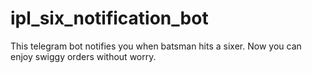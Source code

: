 # ipl_six_notification_bot
This telegram bot notifies you when batsman hits a sixer. Now you can enjoy swiggy orders without worry.  
